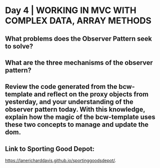 # Day 4 | WORKING IN MVC WITH COMPLEX DATA, ARRAY METHODS

## What problems does the Observer Pattern seek to solve?

## What are the three mechanisms of the observer pattern?

## Review the code generated from the bcw-template and reflect on the proxy objects from yesterday, and your understanding of the observer pattern today. With this knowledge, explain how the magic of the bcw-template uses these two concepts to manage and update the dom.


## Link to Sporting Good Depot:
 https://lanericharddavis.github.io/sportinggoodsdepot/.
